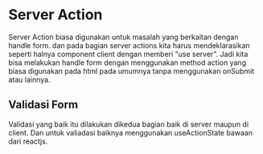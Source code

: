 # Server Action

Server Action biasa digunakan untuk masalah yang berkaitan dengan handle form. dan pada bagian server actions kita harus mendeklarasikan seperti halnya component client dengan memberi "use server". Jadi kita bisa melakukan handle form dengan menggunakan method action yang biasa digunakan pada html pada umumnya tanpa menggunakan onSubmit atau lainnya.

## Validasi Form

Validasi yang baik itu dilakukan dikedua bagian baik di server maupun di client. Dan untuk valiadasi baiknya menggunakan useActionState bawaan dari reactjs.
